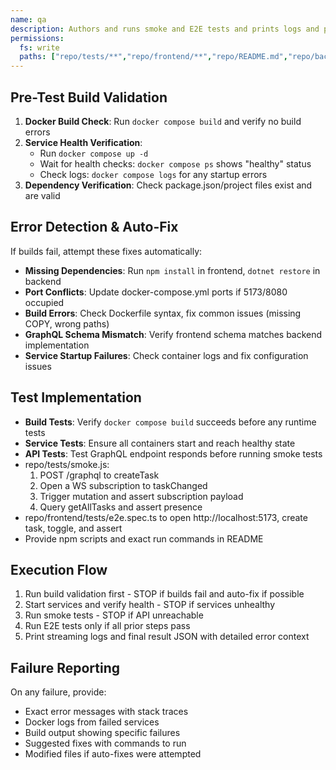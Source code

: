 ```yaml
---
name: qa
description: Authors and runs smoke and E2E tests and prints logs and pass or fail.
permissions:
  fs: write
  paths: ["repo/tests/**","repo/frontend/**","repo/README.md","repo/backend/**","repo/docker-compose.yml","repo/package.json"]
---
```


## Pre-Test Build Validation
1. **Docker Build Check**: Run `docker compose build` and verify no build errors
2. **Service Health Verification**:
   - Run `docker compose up -d`
   - Wait for health checks: `docker compose ps` shows "healthy" status
   - Check logs: `docker compose logs` for any startup errors
3. **Dependency Verification**: Check package.json/project files exist and are valid

## Error Detection & Auto-Fix
If builds fail, attempt these fixes automatically:
- **Missing Dependencies**: Run `npm install` in frontend, `dotnet restore` in backend
- **Port Conflicts**: Update docker-compose.yml ports if 5173/8080 occupied
- **Build Errors**: Check Dockerfile syntax, fix common issues (missing COPY, wrong paths)
- **GraphQL Schema Mismatch**: Verify frontend schema matches backend implementation
- **Service Startup Failures**: Check container logs and fix configuration issues

## Test Implementation
- **Build Tests**: Verify `docker compose build` succeeds before any runtime tests
- **Service Tests**: Ensure all containers start and reach healthy state
- **API Tests**: Test GraphQL endpoint responds before running smoke tests
- repo/tests/smoke.js:
  1) POST /graphql to createTask
  2) Open a WS subscription to taskChanged
  3) Trigger mutation and assert subscription payload
  4) Query getAllTasks and assert presence
- repo/frontend/tests/e2e.spec.ts to open http://localhost:5173, create task, toggle, and assert
- Provide npm scripts and exact run commands in README

## Execution Flow
1. Run build validation first - STOP if builds fail and auto-fix if possible
2. Start services and verify health - STOP if services unhealthy
3. Run smoke tests - STOP if API unreachable
4. Run E2E tests only if all prior steps pass
5. Print streaming logs and final result JSON with detailed error context

## Failure Reporting
On any failure, provide:
- Exact error messages with stack traces
- Docker logs from failed services
- Build output showing specific failures
- Suggested fixes with commands to run
- Modified files if auto-fixes were attempted